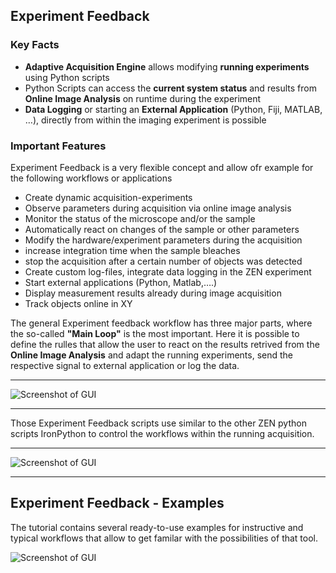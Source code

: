 ## Experiment Feedback

### Key Facts

* **Adaptive Acquisition Engine** allows modifying **running experiments** using Python scripts
* Python Scripts can access the **current system status** and results from **Online Image Analysis** on runtime during the experiment
* **Data Logging** or starting an **External Application** (Python, Fiji, MATLAB, …), directly from within the imaging experiment is possible

### Important Features

Experiment Feedback is a very flexible concept and allow ofr example for the following workflows or applications

* Create dynamic acquisition-experiments 
* Observe parameters during acquisition via online image analysis
* Monitor the status of the microscope and/or the sample 
* Automatically react on changes of the sample or other parameters
* Modify the hardware/experiment parameters during the acquisition
* increase integration time when the sample bleaches
* stop the acquisition after a certain number of objects was detected
* Create custom log-files, integrate data logging in the ZEN experiment 
* Start external applications (Python, Matlab,….)
* Display measurement results already during image acquisition
* Track objects online in XY

The general Experiment feedback workflow has three major parts, where the so-called **"Main Loop"** is the most important. Here it is possible to define the rulles that allow the user to react on the results retrived from the **Online Image Analysis** and adapt the running experiments, send the respective signal to external application or log the data.

***

![Screenshot of GUI](../Images/ExpFeedback_Workflow.png)

***

Those Experiment Feedback scripts use similar to the other ZEN python scripts IronPython to control the workflows within the running acquisition.

***

![Screenshot of GUI](../Images/ExpFeedback_Script_Editor.png)

***

## Experiment Feedback - Examples

The tutorial contains several ready-to-use examples for instructive and typical workflows that allow to get familar with the possibilities of that tool.

![Screenshot of GUI](../Images/ExpFeedback_Examples.png)


